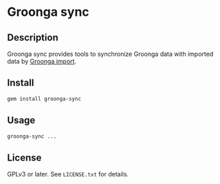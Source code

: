 # Groonga sync

## Description

Groonga sync provides tools to synchronize Groonga data with imported data by [Groonga import](https://github.com/groonga/groonga-import).

## Install

```bash
gem install groonga-sync
```

## Usage

```bash
groonga-sync ...
```

## License

GPLv3 or later. See `LICENSE.txt` for details.
